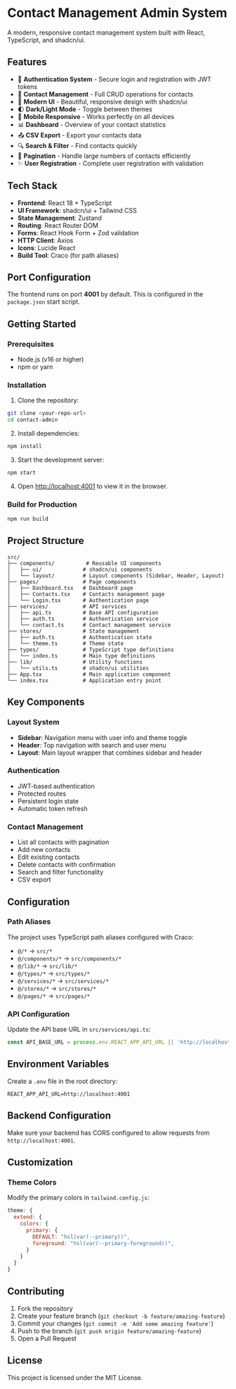 # Contact Management Admin System

A modern, responsive contact management system built with React, TypeScript, and shadcn/ui.

## Features

- 🔐 **Authentication System** - Secure login and registration with JWT tokens
- 👥 **Contact Management** - Full CRUD operations for contacts
- 🎨 **Modern UI** - Beautiful, responsive design with shadcn/ui
- 🌓 **Dark/Light Mode** - Toggle between themes
- 📱 **Mobile Responsive** - Works perfectly on all devices
- 📊 **Dashboard** - Overview of your contact statistics
- 📤 **CSV Export** - Export your contacts data
- 🔍 **Search & Filter** - Find contacts quickly
- 📄 **Pagination** - Handle large numbers of contacts efficiently
- ✨ **User Registration** - Complete user registration with validation

## Tech Stack

- **Frontend**: React 18 + TypeScript
- **UI Framework**: shadcn/ui + Tailwind CSS
- **State Management**: Zustand
- **Routing**: React Router DOM
- **Forms**: React Hook Form + Zod validation
- **HTTP Client**: Axios
- **Icons**: Lucide React
- **Build Tool**: Craco (for path aliases)

## Port Configuration

The frontend runs on port **4001** by default. This is configured in the `package.json` start script.

## Getting Started

### Prerequisites

- Node.js (v16 or higher)
- npm or yarn

### Installation

1. Clone the repository:
```bash
git clone <your-repo-url>
cd contact-admin
```

2. Install dependencies:
```bash
npm install
```

3. Start the development server:
```bash
npm start
```

4. Open [http://localhost:4001](http://localhost:4001) to view it in the browser.

### Build for Production

```bash
npm run build
```

## Project Structure

```
src/
├── components/          # Reusable UI components
│   ├── ui/             # shadcn/ui components
│   └── layout/         # Layout components (Sidebar, Header, Layout)
├── pages/              # Page components
│   ├── Dashboard.tsx   # Dashboard page
│   ├── Contacts.tsx    # Contacts management page
│   └── Login.tsx       # Authentication page
├── services/           # API services
│   ├── api.ts          # Base API configuration
│   ├── auth.ts         # Authentication service
│   └── contact.ts      # Contact management service
├── stores/             # State management
│   ├── auth.ts         # Authentication state
│   └── theme.ts        # Theme state
├── types/              # TypeScript type definitions
│   └── index.ts        # Main type definitions
├── lib/                # Utility functions
│   └── utils.ts        # shadcn/ui utilities
├── App.tsx             # Main application component
└── index.tsx           # Application entry point
```

## Key Components

### Layout System
- **Sidebar**: Navigation menu with user info and theme toggle
- **Header**: Top navigation with search and user menu
- **Layout**: Main layout wrapper that combines sidebar and header

### Authentication
- JWT-based authentication
- Protected routes
- Persistent login state
- Automatic token refresh

### Contact Management
- List all contacts with pagination
- Add new contacts
- Edit existing contacts
- Delete contacts with confirmation
- Search and filter functionality
- CSV export

## Configuration

### Path Aliases
The project uses TypeScript path aliases configured with Craco:

- `@/*` → `src/*`
- `@/components/*` → `src/components/*`
- `@/lib/*` → `src/lib/*`
- `@/types/*` → `src/types/*`
- `@/services/*` → `src/services/*`
- `@/stores/*` → `src/stores/*`
- `@/pages/*` → `src/pages/*`

### API Configuration
Update the API base URL in `src/services/api.ts`:

```typescript
const API_BASE_URL = process.env.REACT_APP_API_URL || 'http://localhost:4001';
```

## Environment Variables

Create a `.env` file in the root directory:

```env
REACT_APP_API_URL=http://localhost:4001
```

## Backend Configuration

Make sure your backend has CORS configured to allow requests from `http://localhost:4001`.

## Customization

### Theme Colors
Modify the primary colors in `tailwind.config.js`:

```javascript
theme: {
  extend: {
    colors: {
      primary: {
        DEFAULT: "hsl(var(--primary))",
        foreground: "hsl(var(--primary-foreground))",
      }
    }
  }
}
```

## Contributing

1. Fork the repository
2. Create your feature branch (`git checkout -b feature/amazing-feature`)
3. Commit your changes (`git commit -m 'Add some amazing feature'`)
4. Push to the branch (`git push origin feature/amazing-feature`)
5. Open a Pull Request

## License

This project is licensed under the MIT License.
